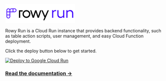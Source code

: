 <img src="logo-sticker.svg" alt="Rowy Run" height="60" />

Rowy Run is a Cloud Run instance that provides backend functionality, such as table action scripts, user management, and easy Cloud Function deployment.

Click the deploy button below to get started.

[![Deploy to Google Cloud Run](https://deploy.cloud.run/button.svg)](https://deploy.cloud.run/?git_repo=https://github.com/rowyio/deploy.git)

### [Read the documentation →](https://docs.rowy.io/rowy-run)
